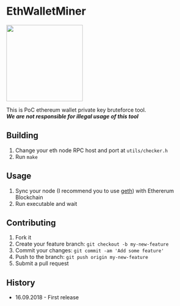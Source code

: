# EthWalletMiner

<img width="200" src="https://inves8r.com/wp-content/uploads/2018/01/Screen-Shot-2018-01-14-at-12.18.21.png"> 

This is PoC ethereum wallet private key bruteforce tool.
<br>
***We are not responsible for illegal usage of this tool***

## Building

1. Change your eth node RPC host and port at ```utils/checker.h```
2. Run ```make```

## Usage
1. Sync your node (I recommend you to use <a href="https://github.com/ethereum/go-ethereum/wiki/geth">geth</a>) with Ethererum Blockchain
2. Run executable and wait

## Contributing

1. Fork it
2. Create your feature branch: `git checkout -b my-new-feature`
3. Commit your changes: `git commit -am 'Add some feature'`
4. Push to the branch: `git push origin my-new-feature`
5. Submit a pull request

## History

* 16.09.2018 - First release
